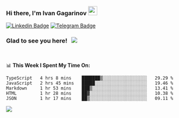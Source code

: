 ### Hi there, I'm Ivan Gagarinov <img src="https://media.giphy.com/media/hvRJCLFzcasrR4ia7z/giphy.gif" width="25px">

[![Linkedin Badge](https://img.shields.io/badge/-LinkedIn-0e76a8?style=flat-square&logo=Linkedin&logoColor=white)](https://linkedin.com/in/ivan-gagarinov-142ba3141/)
[![Telegram Badge](https://img.shields.io/badge/-Telegram-0088cc?style=flat-square&logo=Telegram&logoColor=white)](https://t.me/igagarinov)

### Glad to see you here! &nbsp; ![](https://visitor-badge.glitch.me/badge?page_id=dzencot.dzencot)

</br>

📊 **This Week I Spent My Time On:**
<!--START_SECTION:waka-->
```text
TypeScript   4 hrs 8 mins    ███████▒░░░░░░░░░░░░░░░░░   29.29 % 
JavaScript   2 hrs 45 mins   █████░░░░░░░░░░░░░░░░░░░░   19.46 % 
Markdown     1 hr 53 mins    ███▒░░░░░░░░░░░░░░░░░░░░░   13.41 % 
HTML         1 hr 28 mins    ██▓░░░░░░░░░░░░░░░░░░░░░░   10.38 % 
JSON         1 hr 17 mins    ██▒░░░░░░░░░░░░░░░░░░░░░░   09.11 % 
```
<!--END_SECTION:waka-->

[![](https://github-readme-stats.vercel.app/api?username=dzencot&theme=gruvbox)](https://github.com/dzencot)
